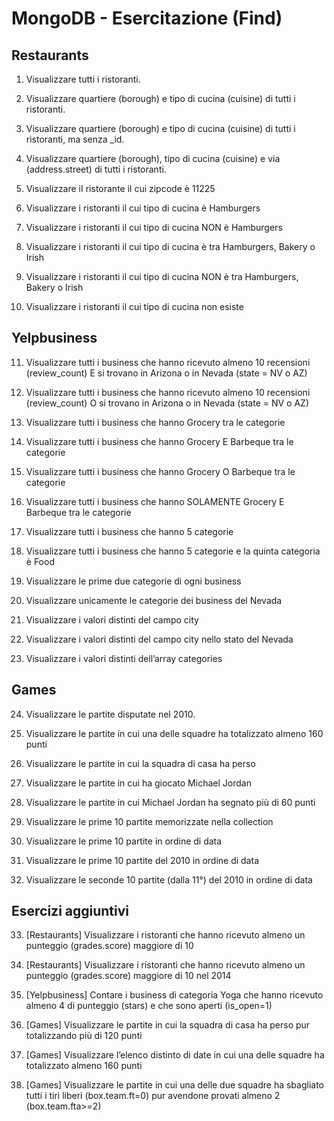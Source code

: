# MongoDB  - Esercitazione (Find)

## Restaurants
1.	Visualizzare tutti i ristoranti. 


2.	Visualizzare quartiere (borough) e tipo di cucina (cuisine) di tutti i ristoranti. 


3.	Visualizzare quartiere (borough) e tipo di cucina (cuisine) di tutti i ristoranti, ma senza _id. 


4.	Visualizzare quartiere (borough), tipo di cucina (cuisine) e via (address.street) di tutti i ristoranti. 

5.	Visualizzare iI ristorante il cui zipcode è 11225


6.	Visualizzare i ristoranti il cui tipo di cucina è Hamburgers 


7.	Visualizzare i ristoranti il cui tipo di cucina NON è Hamburgers 


8.	Visualizzare i ristoranti il cui tipo di cucina è tra Hamburgers, Bakery o Irish 


9.	Visualizzare i ristoranti il cui tipo di cucina NON è tra Hamburgers, Bakery o Irish 


10.	Visualizzare i ristoranti il cui tipo di cucina non esiste 


## Yelpbusiness
11.	Visualizzare tutti i business che hanno ricevuto almeno 10 recensioni (review_count) E si trovano in Arizona o in Nevada (state = NV o AZ) 

12.	Visualizzare tutti i business che hanno ricevuto almeno 10 recensioni (review_count) O si trovano in Arizona o in Nevada (state = NV o AZ) 

13.	Visualizzare tutti i business che hanno Grocery tra le categorie 

14.	Visualizzare tutti i business che hanno Grocery E Barbeque tra le categorie 

15.	Visualizzare tutti i business che hanno Grocery O Barbeque tra le categorie 

16.	Visualizzare tutti i business che hanno SOLAMENTE Grocery E Barbeque tra le categorie 

17.	Visualizzare tutti i business che hanno 5 categorie 

18.	Visualizzare tutti i business che hanno 5 categorie e la quinta categoria è Food 

19.	Visualizzare le prime due categorie di ogni business 

20.	Visualizzare unicamente le categorie dei business del Nevada 

21.	Visualizzare i valori distinti del campo city

22.	Visualizzare i valori distinti del campo city nello stato del Nevada

23.	Visualizzare i valori distinti dell’array categories

## Games

24.	Visualizzare le partite disputate nel 2010. 

25.	Visualizzare le partite in cui una delle squadre ha totalizzato almeno 160 punti

26.	Visualizzare le partite in cui la squadra di casa ha perso

27.	Visualizzare le partite in cui ha giocato Michael Jordan

28.	Visualizzare le partite in cui Michael Jordan ha segnato più di 60 punti 

29.	Visualizzare le prime 10 partite memorizzate nella collection

30.	Visualizzare le prime 10 partite in ordine di data

31.	Visualizzare le prime 10 partite del 2010 in ordine di data

32.	Visualizzare le seconde 10 partite (dalla 11°) del 2010 in ordine di data


## Esercizi aggiuntivi
33.	[Restaurants] Visualizzare i ristoranti che hanno ricevuto almeno un punteggio (grades.score) maggiore di 10

34.	[Restaurants] Visualizzare i ristoranti che hanno ricevuto almeno un punteggio (grades.score) maggiore di 10 nel 2014

35.	[Yelpbusiness] Contare i business di categoria Yoga che hanno ricevuto almeno 4 di punteggio (stars) e che sono aperti (is_open=1)

36.	[Games] Visualizzare le partite in cui la squadra di casa ha perso pur totalizzando più di 120 punti

37.	[Games] Visualizzare l’elenco distinto di date in cui una delle squadre ha totalizzato almeno 160 punti

38.	[Games] Visualizzare le partite in cui una delle due squadre ha sbagliato tutti i tiri liberi (box.team.ft=0) pur avendone provati almeno 2 (box.team.fta>=2)